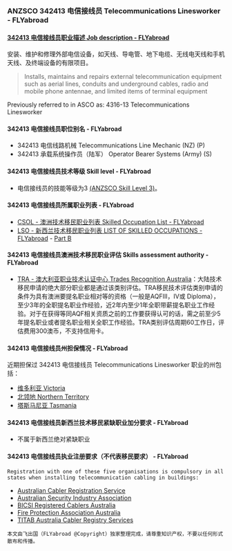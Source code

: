 ### ANZSCO 342413 电信接线员 Telecommunications Linesworker - FLYabroad ###

#### [342413 电信接线员职业描述 Job description - FLYabroad](http://www.flyabroadvisa.com/anzsco/3424.html#342413)

安装、维护和修理外部电信设备，如天线、导电管、地下电缆、无线电天线和手机天线、及终端设备的有限项目。

> Installs, maintains and repairs external telecommunication equipment such as aerial lines, conduits and underground cables, radio and mobile phone antennae, and limited items of terminal equipment

Previously referred to in ASCO as:
4316-13 Telecommunications Linesworker

#### 342413 电信接线员职位别名 - FLYabroad
 
- 342413	 电信线路机械 Telecommunications Line Mechanic (NZ) (P)
- 342413 承载系统操作员（陆军） Operator Bearer Systems (Army) (S)

#### 342413 电信接线员技术等级 Skill level - FLYabroad

- 电信接线员的技能等级为3 [(ANZSCO Skill Level 3)](http://www.flyabroadvisa.com/anzsco/)。

#### 342413 电信接线员所属职业列表 - FLYabroad

- [CSOL - 澳洲技术移民职业列表 Skilled Occupation List - FLYabroad](http://www.flyabroadvisa.com/sol/)
- [LSO - 新西兰技术移民职业列表 LIST OF SKILLED OCCUPATIONS - FLYabroad](http://nz.flyabroadvisa.com/lso/) - [Part B](partb)

#### 342413 电信接线员澳洲技术移民职业评估 Skills assessment authority - FLYabroad

- [TRA - 澳大利亚职业技术认证中心 Trades Recognition Australia](http://www.flyabroadvisa.com/ass/tra.html)：大陆技术移民申请的绝大部分职业都是通过该类别评估。TRA移民技术评估类别申请的条件为具有澳洲要提名职业相对等的资格（一般是AQFIII，IV或 Diploma），至少3年的全职提名职业作经验，近2年内至少1年全职带薪提名职业工作经验。对于在获得等同AQF相关资质之前的工作要获得认可的话，需之前至少5年提名职业或者提名职业相关全职工作经验。TRA类别评估周期60工作日，评估费用300澳币，不支持信用卡。

#### 342413 电信接线员州担保情况 - FLYabroad

近期担保过 342413 电信接线员 Telecommunications Linesworker 职业的州包括：

- [维多利亚 Victoria](http://www.flyabroadvisa.com/zdb/vic.html)
- [北领地 Northern Territory](http://www.flyabroadvisa.com/zdb/nt.html)
- [塔斯马尼亚 Tasmania](http://www.flyabroadvisa.com/zdb/tas.html)

#### 342413 电信接线员新西兰技术移民紧缺职业加分要求 - FLYabroad

- 不属于新西兰绝对紧缺职业

#### 342413 电信接线员执业注册要求（不代表移民要求） - FLYabroad

    Registration with one of these five organisations is compulsory in all states when installing telecommunication cabling in buildings:

- [Australian Cabler Registration Service  ](http://www.acrs.com.au/)
- [Australian Security Industry Association  ](http://www.asial.com.au/)
- [BICSI Registered Cablers Australia](http://www.brca.asn.au/)
- [Fire Protection Association Australia ](http://www.fpaa.com.au/)
- [TITAB Australia Cabler Registry Services ](http://www.titab.com.au/)

`本文由飞出国（FLYabroad @Copyright）独家整理完成，请尊重知识产权，不要以任何形式散布和传播。`
